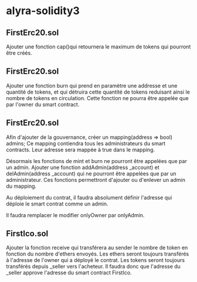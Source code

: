 # alyra-solidity3

## FirstErc20.sol

Ajouter une fonction cap()qui retournera le maximum de tokens qui pourront être créés.

## FirstErc20.sol

Ajouter une fonction burn qui prend en paramètre une addresse et une quantité de tokens, et qui détruira cette quantité de tokens reduisant ainsi le nombre de tokens en circulation. Cette fonction ne pourra être appelée que par l'owner du smart contract.

## FirstErc20.sol

Afin d'ajouter de la gouvernance, créer un mapping(address => bool) admins; Ce mapping contiendra tous les administrateurs du smart contracts. Leur adresse sera mappée à true dans le mapping.

Désormais les fonctions de mint et burn ne pourront être appelées que par un admin.
Ajouter une fonction addAdmin(address \_account) et delAdmin(address \_account) qui ne pourront être appelées que par un administrateur.
Ces fonctions permettront d'ajouter ou d'enlever un admin du mapping.

Au déploiement du contrat, il faudra absolument définir l'adresse qui déploie le smart contrat comme un admin.

Il faudra remplacer le modifier onlyOwner par onlyAdmin.

## FirstIco.sol

Ajouter la fonction receive qui transférera au sender le nombre de token en fonction du nombre d'ethers envoyés. Les ethers seront toujours transférés à l'adresse de l'owner qui a déployé le contrat. Les tokens seront toujours transférés depuis \_seller vers l'acheteur. Il faudra donc que l'adresse du \_seller approve l'adresse du smart contract FirstIco.
